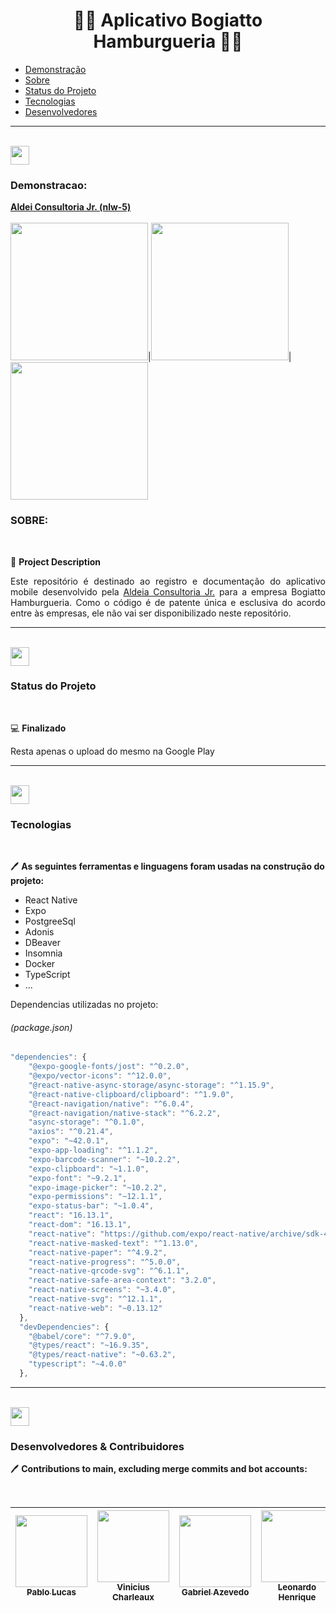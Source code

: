 <h1 align="center">🍔🍔 Aplicativo Bogiatto Hamburgueria 🍔🍔</h1>

<!--ts-->
   * [Demonstração](#Demonstracao)
   * [Sobre](#Sobre)
   * [Status do Projeto](#Status-do-Projeto)
   * [Tecnologias](#tecnologias)
   * [Desenvolvedores](#Desenvolvedores)
<!--te-->
---
<br/>
<img src="https://media.giphy.com/media/UVG0BN8TOMKkPOJS6e/giphy.gif" width="30">

### Demonstracao:

<b><a href="http://aldeiaconsultoriajr.com">Aldei Consultoria Jr. (nlw-5)</a></b><br><br><img src="./gif.gif"  width="220">|<img src="./gif.gif" width="220">|<img src="./gif.gif" width="220">
<br>

### SOBRE:
<br/>

📑 **Project Description** 

<p align="justify">Este repositório é destinado ao registro e documentação do aplicativo mobile desenvolvido pela  <a href="http://aldeiaconsultoriajr.com/">Aldeia Consultoria Jr.</a> para a empresa Bogiatto Hamburgueria. Como o código é de patente única e esclusiva do acordo entre às empresas, ele não vai ser disponibilizado neste repositório.</p>

---
<br/>
<img src="https://media.giphy.com/media/UVG0BN8TOMKkPOJS6e/giphy.gif" width="30">

### Status do Projeto
<br/>

💻 **Finalizado** 

Resta apenas o upload do mesmo na Google Play

---
<br/>
<img src="https://media.giphy.com/media/UVG0BN8TOMKkPOJS6e/giphy.gif" width="30">

### Tecnologias

<br/>

🖊 **As seguintes ferramentas e linguagens foram usadas na construção do projeto:** 

- React Native
- Expo
- PostgreeSql
- Adonis
- DBeaver
- Insomnia
- Docker
- TypeScript
- ...

Dependencias utilizadas no projeto:
<h6>(package.json)</h6>

```javascript
"dependencies": {
    "@expo-google-fonts/jost": "^0.2.0",
    "@expo/vector-icons": "^12.0.0",
    "@react-native-async-storage/async-storage": "^1.15.9",
    "@react-native-clipboard/clipboard": "^1.9.0",
    "@react-navigation/native": "^6.0.4",
    "@react-navigation/native-stack": "^6.2.2",
    "async-storage": "^0.1.0",
    "axios": "^0.21.4",
    "expo": "~42.0.1",
    "expo-app-loading": "^1.1.2",
    "expo-barcode-scanner": "~10.2.2",
    "expo-clipboard": "~1.1.0",
    "expo-font": "~9.2.1",
    "expo-image-picker": "~10.2.2",
    "expo-permissions": "~12.1.1",
    "expo-status-bar": "~1.0.4",
    "react": "16.13.1",
    "react-dom": "16.13.1",
    "react-native": "https://github.com/expo/react-native/archive/sdk-42.0.0.tar.gz",
    "react-native-masked-text": "^1.13.0",
    "react-native-paper": "^4.9.2",
    "react-native-progress": "^5.0.0",
    "react-native-qrcode-svg": "^6.1.1",
    "react-native-safe-area-context": "3.2.0",
    "react-native-screens": "~3.4.0",
    "react-native-svg": "^12.1.1",
    "react-native-web": "~0.13.12"
  },
  "devDependencies": {
    "@babel/core": "^7.9.0",
    "@types/react": "~16.9.35",
    "@types/react-native": "~0.63.2",
    "typescript": "~4.0.0"
  },
```
---
<br/>
<img src="https://media.giphy.com/media/UVG0BN8TOMKkPOJS6e/giphy.gif" width="30">

### Desenvolvedores & Contribuidores


🖊 **Contributions to main, excluding merge commits and bot accounts:** 

<br/>

|[<img src="https://github.com/pablolucas890.png" width=115 > <br> <sub> Pablo Lucas </sub>](https://github.com/pablolucas890)|[<img src="https://github.com/ViniciusCharleaux.png" width=115 > <br> <sub> Vinicius Charleaux </sub>](https://github.com/ViniciusCharleaux)|[<img src="https://github.com/azevgabriel.png" width=115 > <br> <sub> Gabriel Azevedo </sub>](https://github.com/azevgabriel)|[<img src="https://github.com/LeoHPC.png" width=115 > <br> <sub> Leonardo Henrique </sub>](https://github.com/LeoHPC)|[<img src="https://github.com/CarolineFMelo.png" width=115 > <br> <sub> Caroline Melo </sub>](https://github.com/CarolineFMelo)|[<img src="https://github.com/thevinex.png" width=115 > <br> <sub> vinícius Ferraz </sub>](https://github.com/thevinex)|[<img src="https://github.com/leandroaugust0.png" width=115 > <br> <sub> Leandro Augusto </sub>](https://github.com/leandroaugust0)|
| :---: | :---: | :---: | :---: | :---: | :---: | :---: |